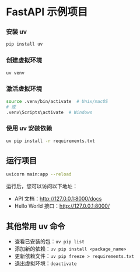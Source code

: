 # FastAPI 示例项目

### 安装 uv
```bash
pip install uv
```

### 创建虚拟环境
```bash
uv venv
```

### 激活虚拟环境
```bash
source .venv/bin/activate  # Unix/macOS
# 或
.venv\Scripts\activate  # Windows
```

### 使用 uv 安装依赖
```bash
uv pip install -r requirements.txt
```

## 运行项目

```bash
uvicorn main:app --reload
```

运行后，您可以访问以下地址：

- API 文档：http://127.0.0.1:8000/docs
- Hello World 接口：http://127.0.0.1:8000/

## 其他常用 uv 命令

- 查看已安装的包：`uv pip list`
- 添加新的依赖：`uv pip install <package_name>`
- 更新依赖文件：`uv pip freeze > requirements.txt`
- 退出虚拟环境：`deactivate` 